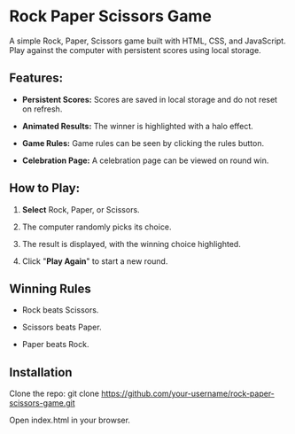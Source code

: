 # Rock Paper Scissors Game

A simple Rock, Paper, Scissors game built with HTML, CSS, and JavaScript. Play against the computer with persistent scores using local storage.

## Features:
- **Persistent Scores:** Scores are saved in local storage and do not reset on refresh.

- **Animated Results:** The winner is highlighted with a halo effect.

- **Game Rules:** Game rules can be seen by clicking the rules button.

- **Celebration Page:** A celebration page can be viewed on round win.

## How to Play:

1. **Select** Rock, Paper, or Scissors.

2. The computer randomly picks its choice.

3. The result is displayed, with the winning choice highlighted.

4. Click "**Play Again**" to start a new round.

## Winning Rules

- Rock beats Scissors.

- Scissors beats Paper.

- Paper beats Rock.

## Installation

Clone the repo: git clone https://github.com/your-username/rock-paper-scissors-game.git

Open index.html in your browser.
